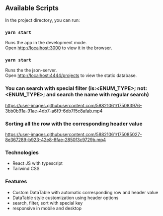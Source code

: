 ## Available Scripts

In the project directory, you can run:

### `yarn start`

Runs the app in the development mode.\
Open [http://localhost:3000](http://localhost:3000) to view it in the browser.

### `yarn start`

Runs the the json-server.\
Open [http://localhost:4444/projects](http://localhost:4444/projects) to view the static database.

### You can search with special filter (is:<ENUM_TYPE>; not:<ENUM_TYPE>; and search the name with regular search)
https://user-images.githubusercontent.com/58821061/175083976-3bb0b91a-91ae-4db7-a6f9-6db7f5c8afab.mp4

### Sorting all the row with the corresponding header value
https://user-images.githubusercontent.com/58821061/175085027-8e367289-b923-42e8-8fae-2850f3c9729b.mp4

### Technologies
- React JS with typescript
- Tailwind CSS

### Features
- Custom DataTable with automatic corresponding row and header value
- DataTable style customization using header options
- search, filter, sort with special key
- responsive in mobile and desktop
